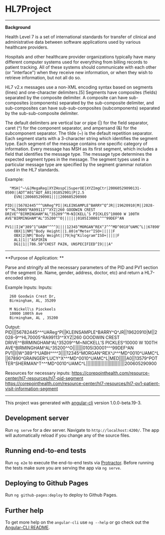 # HL7Project
------------------------------------------------------------------------------------------------------------------------------------------------
   **Background**
  
  
Health Level 7 is a set of international standards for transfer of clinical and administrative data between software applications used by various healthcare providers.

Hospitals and other healthcare provider organizations typically have many different computer systems used for everything from billing records to patient tracking. All of these systems should communicate with each other (or "interface") when they receive new information, or when they wish to retrieve information, but not all do so.

HL7 v2.x messages use a non-XML encoding syntax based on segments (lines) and one-character delimiters.[5] Segments have composites (fields) separated by the composite delimiter. A composite can have sub-composites (components) separated by the sub-composite delimiter, and sub-composites can have sub-sub-composites (subcomponents) separated by the sub-sub-composite delimiter. 

The default delimiters are vertical bar or pipe (|) for the field separator, caret (^) for the component separator, and ampersand (&) for the subcomponent separator. 
The tilde (~) is the default repetition separator. 
Each segment starts with a 3-character string which identifies the segment type. 
Each segment of the message contains one specific category of information. 
Every message has MSH as its first segment, which includes a field that identifies the message type. 
The message type determines the expected segment types in the message. The segment types used in a particular message type are specified by the segment grammar notation used in the HL7 standards.

  Example: 
  
  
      "MSH|^~\&|MegaReg|XYZHospC|SuperOE|XYZImgCtr|20060529090131-0500||ADT^A01^ADT_A01|01052901|P|2.5
        EVN||200605290901||||200605290900
        PID|||56782445^^^UAReg^PI||KLEINSAMPLE^BARRY^Q^JR||19620910|M||2028-9^^HL70005^RA99113^^XYZ|260 GOODWIN CREST DRIVE^^BIRMINGHAM^AL^35209^^M~NICKELL’S PICKLES^10000 W 100TH AVE^BIRMINGHAM^AL^35200^^O|||||||0105I30001^^^99DEF^AN
        PV1||I|W^389^1^UABH^^^^3||||12345^MORGAN^REX^J^^^MD^0010^UAMC^L||67890^GRAINGER^LUCY^X^^^MD^0010^UAMC^L|MED|||||A0||13579^POTTER^SHERMAN^T^^^MD^0010^UAMC^L|||||||||||||||||||||||||||200605290900
        OBX|1|NM|^Body Height||1.80|m^Meter^ISO+|||||F
        OBX|2|NM|^Body Weight||79|kg^Kilogram^ISO+|||||F
        AL1|1||^ASPIRIN
        DG1|1||786.50^CHEST PAIN, UNSPECIFIED^I9|||A"
------------------------------------------------------------------------------------------------------------------------------------------------


**Purpose of Application:
**

Parse and stringify all the necessary parameters of the PID and  PV1 section of the segment (ie. Name, gender, address, doctor, etc) and return a HL7-encoded string.

Example Inputs: 
Inputs:

      260 Goodwin Crest Dr,
      Birmingham, AL, 35209
      
      M Nickell\s Piockeels
      10000 100th Ave
      Birmingham, AL , 35200
      
      
      
Output:
        PID|||56782445^^^UAReg^PI||KLEINSAMPLE^BARRY^Q^JR||19620910|M||2028-9^^HL70005^RA99113^^XYZ|260 GOODWIN CREST DRIVE^^BIRMINGHAM^AL^35209^^M~NICKELL’S PICKLES^10000 W 100TH AVE^BIRMINGHAM^AL^35200^^O|||||||0105I30001^^^99DEF^AN
        PV1||I|W^389^1^UABH^^^^3||||12345^MORGAN^REX^J^^^MD^0010^UAMC^L||67890^GRAINGER^LUCY^X^^^MD^0010^UAMC^L|MED|||||A0||13579^POTTER^SHERMAN^T^^^MD^0010^UAMC^L|||||||||||||||||||||||||||200605290900



Resources for necessary inputs:
https://corepointhealth.com/resource-center/hl7-resources/hl7-pid-segment
https://corepointhealth.com/resource-center/hl7-resources/hl7-pv1-patient-visit-information-segment



------------------------------------------------------------------------------------------------------------------------------------------------


This project was generated with [angular-cli](https://github.com/angular/angular-cli) version 1.0.0-beta.19-3.

## Development server
Run `ng serve` for a dev server. Navigate to `http://localhost:4200/`. The app will automatically reload if you change any of the source files.
##

## Running end-to-end tests

Run `ng e2e` to execute the end-to-end tests via [Protractor](http://www.protractortest.org/).
Before running the tests make sure you are serving the app via `ng serve`.

## Deploying to Github Pages

Run `ng github-pages:deploy` to deploy to Github Pages.

## Further help

To get more help on the `angular-cli` use `ng --help` or go check out the [Angular-CLI README](https://github.com/angular/angular-cli/blob/master/README.md).
